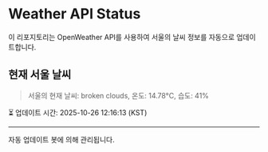
# Weather API Status

이 리포지토리는 OpenWeather API를 사용하여 서울의 날씨 정보를 자동으로 업데이트합니다.

## 현재 서울 날씨
> 서울의 현재 날씨: broken clouds, 온도: 14.78°C, 습도: 41%

⏳ 업데이트 시간: 2025-10-26 12:16:13 (KST)

---
자동 업데이트 봇에 의해 관리됩니다.
